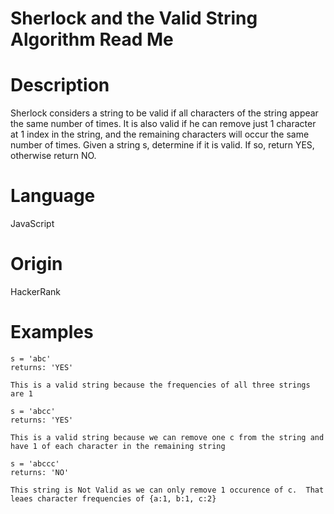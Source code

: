 # Sherlock and the Valid String Algorithm Read Me

# Description

Sherlock considers a string to be valid if all characters of the string appear the same number of times. It is also valid if he can remove just 1 character at 1 index in the string, and the remaining characters will occur the same number of times. Given a string s, determine if it is valid. If so, return YES, otherwise return NO.

# Language

JavaScript

# Origin

HackerRank

# Examples

```
s = 'abc'
returns: 'YES'

This is a valid string because the frequencies of all three strings are 1
```

```
s = 'abcc'
returns: 'YES'

This is a valid string because we can remove one c from the string and have 1 of each character in the remaining string
```

```
s = 'abccc'
returns: 'NO'

This string is Not Valid as we can only remove 1 occurence of c.  That leaes character frequencies of {a:1, b:1, c:2}
```